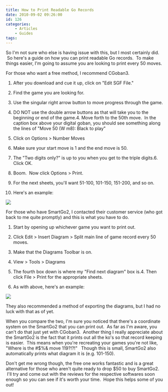 ```yaml
---
title: How to Print Readable Go Records
date: 2010-09-02 09:26:00
id: 126
categories:
	- Articles
	- Guides
tags:
---
```


<span style="font-family: inherit;">So I'm not sure who else is having issue with this, but I most certainly did.  So here's a guide on how you can print readable Go records.  To make things easier, I'm going to assume you are looking to print every 50 moves. </span>

For those who want a free method, I recommend CGoban3.

1.  After you download and cue it up, click on "Edit SGF File."

2.  Find the game you are looking for.

3.  Use the singular right arrow button to move progress through the game.

4.  DO NOT use the double arrow buttons as that will take you to the beginning or end of the game.4.  Move forth to the 50th move.  In the caption box above your digital goban, you should see something along the lines of "Move 50 (W m8): Black to play"

5.  Click on Options > Number Moves

6.  Make sure your start move is 1 and the end move is 50. 

7.  The "Two digits only?" is up to you when you get to the triple digits.6.  Click OK.

8.  Boom.  Now click Options > Print.

9.  For the next sheets, you'll want 51-100, 101-150, 151-200, and so on.

10.  Here's an example:

![](/images/2010/09/CGoban-Kifu.jpg)

For those who have SmartGo2, I contacted their customer service (who got back to me quite promptly) and this is what you have to do.

1.  Start by opening up whichever game you want to print out.

2.  Click Edit > Insert Diagram > Split main line of game record every 50 moves.

3.  Make that the Diagrams Toolbar is on.

4.  View > Tools > Diagrams

5.  The fourth box down is where my "Find next diagram" box is.4.  Then click File > Print for the appropriate sheets.

6.  As with above, here's an example:

![](/images/2010/09/SmartGo-Kifu.jpg)

They also recommended a method of exporting the diagrams, but I had no luck with that as of yet.  

When you compare the two, I'm sure you noticed that there's a coordinate system on the SmartGo2 that you can print out.  As far as I'm aware, you can't do that just yet with CGoban3.  Another thing I really appreciate about the SmartGo2 is the fact that it prints out all the ko's so that record keeping is easier.  This means when you're recreating your games you're not like, "Where is the #$%& move 119?!?!"   Though this is small, SmartGo2 also automatically prints what diagram it is (e.g. 101-150).

Don't get me wrong though, the free one works fantastic and is a great alternative for those who aren't quite ready to drop $50 to buy SmartGo2.  I'll try and come out with the reviews for the respective softwares soon enough so you can see if it's worth your time.  Hope this helps some of you out!
